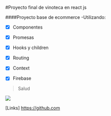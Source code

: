 #Proyecto final de vinoteca en react js

####Proyecto base de ecommerce
-Utilizando:

- [x] Componentes
- [x] Promesas
- [x] Hooks y children 
- [x] Routing
- [x] Context
- [x] Firebase




> Salud 

![](https://unsplash.com/es/fotos/gente-lanzando-sus-copas-de-vino-transparente-udj2tD3WKsY)



[Links] <https://github.com>